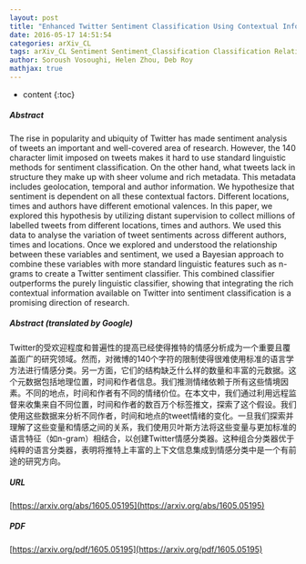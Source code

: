 ```yaml
---
layout: post
title: "Enhanced Twitter Sentiment Classification Using Contextual Information"
date: 2016-05-17 14:51:54
categories: arXiv_CL
tags: arXiv_CL Sentiment Sentiment_Classification Classification Relation
author: Soroush Vosoughi, Helen Zhou, Deb Roy
mathjax: true
---
```


* content
{:toc}

##### Abstract
The rise in popularity and ubiquity of Twitter has made sentiment analysis of tweets an important and well-covered area of research. However, the 140 character limit imposed on tweets makes it hard to use standard linguistic methods for sentiment classification. On the other hand, what tweets lack in structure they make up with sheer volume and rich metadata. This metadata includes geolocation, temporal and author information. We hypothesize that sentiment is dependent on all these contextual factors. Different locations, times and authors have different emotional valences. In this paper, we explored this hypothesis by utilizing distant supervision to collect millions of labelled tweets from different locations, times and authors. We used this data to analyse the variation of tweet sentiments across different authors, times and locations. Once we explored and understood the relationship between these variables and sentiment, we used a Bayesian approach to combine these variables with more standard linguistic features such as n-grams to create a Twitter sentiment classifier. This combined classifier outperforms the purely linguistic classifier, showing that integrating the rich contextual information available on Twitter into sentiment classification is a promising direction of research.

##### Abstract (translated by Google)
Twitter的受欢迎程度和普遍性的提高已经使得推特的情感分析成为一个重要且覆盖面广的研究领域。然而，对微博的140个字符的限制使得很难使用标准的语言学方法进行情感分类。另一方面，它们的结构缺乏什么样的数量和丰富的元数据。这个元数据包括地理位置，时间和作者信息。我们推测情绪依赖于所有这些情境因素。不同的地点，时间和作者有不同的情绪价位。在本文中，我们通过利用远程监督来收集来自不同位置，时间和作者的数百万个标签推文，探索了这个假设。我们使用这些数据来分析不同作者，时间和地点的tweet情绪的变化。一旦我们探索并理解了这些变量和情感之间的关系，我们使用贝叶斯方法将这些变量与更加标准的语言特征（如n-gram）相结合，以创建Twitter情感分类器。这种组合分类器优于纯粹的语言分类器，表明将推特上丰富的上下文信息集成到情感分类中是一个有前途的研究方向。

##### URL
[https://arxiv.org/abs/1605.05195](https://arxiv.org/abs/1605.05195)

##### PDF
[https://arxiv.org/pdf/1605.05195](https://arxiv.org/pdf/1605.05195)

